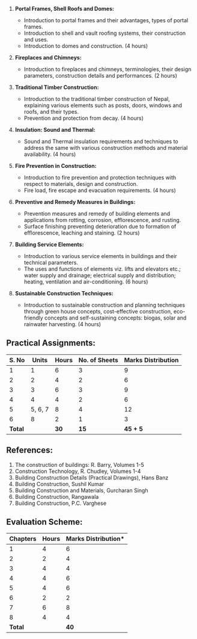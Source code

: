 1. **Portal Frames, Shell Roofs and Domes:** 
   - Introduction to portal frames and their advantages, types of portal frames. 
   - Introduction to shell and vault roofing systems, their construction and uses. 
   - Introduction to domes and construction. (4 hours)

2. **Fireplaces and Chimneys:**
   - Introduction to fireplaces and chimneys, terminologies, their design parameters, construction details and performances. (2 hours)

3. **Traditional Timber Construction:**
   - Introduction to the traditional timber construction of Nepal, explaining various elements such as posts, doors, windows and roofs, and their types. 
   - Prevention and protection from decay. (4 hours)

4. **Insulation: Sound and Thermal:**
   - Sound and Thermal insulation requirements and techniques to address the same with various construction methods and material availability. (4 hours)

5. **Fire Prevention in Construction:**
   - Introduction to fire prevention and protection techniques with respect to materials, design and construction. 
   - Fire load, fire escape and evacuation requirements. (4 hours)

6. **Preventive and Remedy Measures in Buildings:**
   - Prevention measures and remedy of building elements and applications from rotting, corrosion, efflorescence, and rusting. 
   - Surface finishing preventing deterioration due to formation of efflorescence, leaching and staining. (2 hours)

7. **Building Service Elements:**
   - Introduction to various service elements in buildings and their technical parameters. 
   - The uses and functions of elements viz. lifts and elevators etc.; water supply and drainage; electrical supply and distribution; heating, ventilation and air-conditioning. (6 hours)

8. **Sustainable Construction Techniques:**
   - Introduction to sustainable construction and planning techniques through green house concepts, cost-effective construction, eco-friendly concepts and self-sustaining concepts: biogas, solar and rainwater harvesting. (4 hours)

## **Practical Assignments:**

| S. No     | Units   | Hours  | No. of Sheets | Marks Distribution |
| --------- | ------- | ------ | ------------- | ------------------ |
| 1         | 1       | 6      | 3             | 9                  |
| 2         | 2       | 4      | 2             | 6                  |
| 3         | 3       | 6      | 3             | 9                  |
| 4         | 4       | 4      | 2             | 6                  |
| 5         | 5, 6, 7 | 8      | 4             | 12                 |
| 6         | 8       | 2      | 1             | 3                  |
| **Total** |         | **30** | **15**        | **45 + 5**         |

## **References:**

1. The construction of buildings: R. Barry, Volumes 1-5
2. Construction Technology, R. Chudley, Volumes 1-4
3. Building Construction Details (Practical Drawings), Hans Banz
4. Building Construction, Sushil Kumar
5. Building Construction and Materials, Gurcharan Singh
6. Building Construction, Rangawala
7. Building Construction, P.C. Varghese

## **Evaluation Scheme:**

| Chapters  | Hours | Marks Distribution* |
| --------- | ----- | ------------------- |
| 1         | 4     | 6                   |
| 2         | 2     | 4                   |
| 3         | 4     | 4                   |
| 4         | 4     | 6                   |
| 5         | 4     | 6                   |
| 6         | 2     | 2                   |
| 7         | 6     | 8                   |
| 8         | 4     | 4                   |
| **Total** |       | **40**              |


